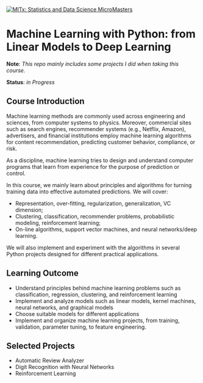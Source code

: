 [![MITx: Statistics and Data Science MicroMasters](https://img.shields.io/badge/MITx-Statistics%20and%20Data%20Science%20MicroMasters-blue)](https://www.edx.org/micromasters/mitx-statistics-and-data-science)

# Machine Learning with Python: from Linear Models to Deep Learning 

__Note__: _This repo mainly includes some projects I did when taking this course._    


__Status__: _in Progress_


## Course Introduction
Machine learning methods are commonly used across engineering and sciences, from computer systems to physics. Moreover, commercial sites such as search engines, recommender systems (e.g., Netflix, Amazon), advertisers, and financial institutions employ machine learning algorithms for content recommendation, predicting customer behavior, compliance, or risk.

As a discipline, machine learning tries to design and understand computer programs that learn from experience for the purpose of prediction or control.

In this course, we mainly learn about principles and algorithms for turning training data into effective automated predictions. We will cover:

- Representation, over-fitting, regularization, generalization, VC dimension;
- Clustering, classification, recommender problems, probabilistic modeling, reinforcement learning;
- On-line algorithms, support vector machines, and neural networks/deep learning.

We will also implement and experiment with the algorithms in several Python projects designed for different practical applications.


## Learning Outcome
   
- Understand principles behind machine learning problems such as classification, regression, clustering, and reinforcement learning
- Implement and analyze models such as linear models, kernel machines, neural networks, and graphical models
- Choose suitable models for different applications
- Implement and organize machine learning projects, from training, validation, parameter tuning, to feature engineering.


## Selected Projects 

- Automatic Review Analyzer
- Digit Recognition with Neural Networks
- Reinforcement Learning
